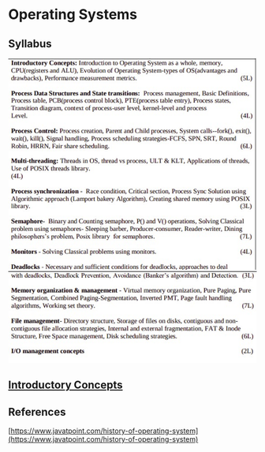 # Operating Systems

## Syllabus

![syllabus](images/syllabus1.jpeg)
![syllabus](images/syllabus2.jpeg)

## [Introductory Concepts](introduction)

## References
[https://www.javatpoint.com/history-of-operating-system](https://www.javatpoint.com/history-of-operating-system)